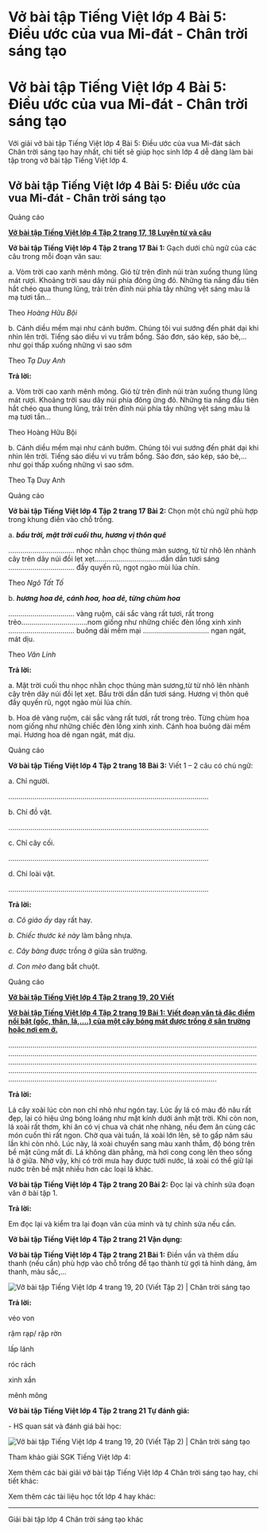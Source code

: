 # Vở bài tập Tiếng Việt lớp 4 Bài 5: Điều ước của vua Mi-đát - Chân trời sáng tạo

# Vở bài tập Tiếng Việt lớp 4 Bài 5: Điều ước của vua Mi-đát - Chân trời sáng tạo

Với giải vở bài tập Tiếng Việt lớp 4 Bài 5: Điều ước của vua Mi-đát sách Chân trời sáng tạo hay nhất, chi tiết sẽ giúp học sinh lớp 4 dễ dàng làm bài tập trong vở bài tập Tiếng Việt lớp 4.

## Vở bài tập Tiếng Việt lớp 4 Bài 5: Điều ước của vua Mi-đát - Chân trời sáng tạo

Quảng cáo

[**Vở bài tập Tiếng Việt lớp 4 Tập 2 trang 17, 18 Luyện từ và câu**](https://vietjack.com/vbt-tieng-viet-4-ct/luyen-tu-va-cau-trang-17-18-vbt-tieng-viet-4-tap-2.jsp)

**Vở bài tập Tiếng Việt lớp 4 Tập 2 trang 17 Bài 1:** Gạch dưới chủ ngữ của các câu trong mỗi đoạn văn sau: 

a. Vòm trời cao xanh mênh mông. Gió từ trên đỉnh núi tràn xuống thung lũng mát rượi. Khoảng trời sau dãy núi phía đông ửng đỏ. Những tia nắng đầu tiên hắt chéo qua thung lũng, trải trên đỉnh núi phía tây những vệt sáng màu lá mạ tươi tắn... 

Theo _Hoàng Hữu Bội_

b. Cánh diều mềm mại như cánh bướm. Chúng tôi vui sướng đến phát dại khi nhìn lên trời. Tiếng sáo diều vi vu trầm bổng. Sáo đơn, sáo kép, sáo bè,... như gọi thấp xuống những vì sao sớm 

Theo _Tạ Duy Anh_

**Trả lời:**

a. Vòm trời cao xanh mênh mông. Gió từ trên đỉnh núi tràn xuống thung lũng mát rượi. Khoảng trời sau dãy núi phía đông ửng đỏ. Những tia nắng đầu tiên hắt chéo qua thung lũng, trải trên đỉnh núi phía tây những vệt sáng màu lá mạ tươi tắn...

Theo Hoàng Hữu Bội

b. Cánh diều mềm mại như cánh bướm. Chúng tôi vui sướng đến phát dại khi nhìn lên trời. Tiếng sáo diều vi vu trầm bổng. Sáo đơn, sáo kép, sáo bè,... như gọi thấp xuống những vì sao sớm.

Theo Tạ Duy Anh 

Quảng cáo

**Vở bài tập Tiếng Việt lớp 4 Tập 2 trang 17 Bài 2:** Chọn một chủ ngữ phù hợp trong khung điền vào chỗ trống. 

a. **_bầu trời, mặt trời cuối thu, hương vị thôn quê_**

…………………………… nhọc nhằn chọc thủng màn sương, từ từ nhô lên nhành cây trên dãy núi đồi lẹt xẹt……………………………dần dần tươi sáng …………………………… đầy quyến rũ, ngọt ngào mùi lúa chín. 

Theo _Ngô Tất Tố_

b. **_hương hoa dẻ, cánh hoa, hoa dẻ, từng chùm hoa_**

…………………………… vàng ruộm, cái sắc vàng rất tươi, rất trong trẻo……………………………nom giống như những chiếc đèn lồng xinh xinh …………………………… buông dài mềm mại …………………………… ngan ngát, mát dịu. 

Theo _Văn Linh_

**Trả lời:**

a. Mặt trời cuối thu nhọc nhằn chọc thủng màn sương,từ từ nhô lên nhành cây trên dãy núi đồi lẹt xẹt. Bầu trời dần dần tươi sáng. Hương vị thôn quê đầy quyến rũ, ngọt ngào mùi lúa chín.

b. Hoa dẻ vàng ruộm, cái sắc vàng rất tươi, rất trong trẻo. Từng chùm hoa nom giống như những chiếc đèn lồng xinh xinh. Cánh hoa buông dài mềm mại. Hương hoa dẻ ngan ngát, mát dịu.

Quảng cáo

**Vở bài tập Tiếng Việt lớp 4 Tập 2 trang 18 Bài 3:** Viết 1 – 2 câu có chủ ngữ: 

a. Chỉ người. 

……………………………………………………………………………………….

b. Chỉ đồ vật. 

……………………………………………………………………………………….

c. Chỉ cây cối.

………………………………………………………………………………………. 

d. Chỉ loài vật.

……………………………………………………………………………………….

**Trả lời:**

_a. Cô giáo ấy_ dạy rất hay.

_b. Chiếc thước kẻ này_ làm bằng nhựa.

_c. Cây bàng_ được trồng ở giữa sân trường.

_d. Con mèo_ đang bắt chuột.

Quảng cáo

[**Vở bài tập Tiếng Việt lớp 4 Tập 2 trang 19, 20 Viết**](https://vietjack.com/vbt-tieng-viet-4-ct/viet-trang-19-20-vbt-tieng-viet-4-tap-2.jsp)

[**Vở bài tập Tiếng Việt lớp 4 Tập 2 trang 19 Bài 1:** **Viết đoạn văn tả đặc điểm nổi bật (gốc, thân, lá,….) của một cây bóng mát được trồng ở sân trường hoặc nơi em ở.**](https://vietjack.com/vbt-tieng-viet-4-ct/viet-doan-van-ta-dac-diem-noi-bat-goc-than-la-vm.jsp)

……………………………………………………………………………………….……………………………………………………………………………………….……………………………………………………………………………………….……………………………………………………………………………………….……………………………………………………………………………………….……………………………………………………………………………………….

**Trả lời:**

Lá cây xoài lúc còn non chỉ nhỏ như ngón tay. Lúc ấy lá có màu đỏ nâu rất đẹp, lại có hiệu ứng bóng loáng như mặt kính dưới ánh mặt trời. Khi còn non, lá xoài rất thơm, khi ăn có vị chua và chát nhẹ nhàng, nếu đem ăn cùng các món cuốn thì rất ngon. Chờ qua vài tuần, lá xoài lớn lên, sẽ to gấp năm sáu lần khi còn nhỏ. Lúc này, lá xoài chuyển sang màu xanh thẫm, độ bóng trên bề mặt cũng mất đi. Lá không dàn phẳng, mà hơi cong cong lên theo sống lá ở giữa. Nhờ vậy, khi có trời mưa hay được tưới nước, lá xoài có thể giữ lại nước trên bề mặt nhiều hơn các loại lá khác.

**Vở bài tập Tiếng Việt lớp 4 Tập 2 trang 20 Bài 2:** Đọc lại và chỉnh sửa đoạn văn ở bài tập 1. 

**Trả lời:**

Em đọc lại và kiểm tra lại đoạn văn của mình và tự chỉnh sửa nếu cần.

**Vở bài tập Tiếng Việt lớp 4 Tập 2 trang 21 Vận dụng:**

**Vở bài tập Tiếng Việt lớp 4 Tập 2 trang 21 Bài 1:** Điền vần và thêm dấu thanh (nếu cần) phù hợp vào chỗ trống để tạo thành từ gợi tả hình dáng, âm thanh, màu sắc,…

![Vở bài tập Tiếng Việt lớp 4 trang 19, 20 \(Viết Tập 2\) | Chân trời sáng tạo](https://vietjack.com/vbt-tieng-viet-4-ct/images/viet-trang-19-20-vbt-tieng-viet-4-tap-2.PNG)

**Trả lời:**

véo von

rậm rạp/ rập rờn 

lấp lánh

róc rách

xinh xắn

mênh mông

**Vở bài tập Tiếng Việt lớp 4 Tập 2 trang 21 Tự đánh giá:**

\- HS quan sát và đánh giá bài học:

![Vở bài tập Tiếng Việt lớp 4 trang 19, 20 \(Viết Tập 2\) | Chân trời sáng tạo](https://vietjack.com/vbt-tieng-viet-4-ct/images/tu-danh-gia.PNG)

Tham khảo giải SGK Tiếng Việt lớp 4:

Xem thêm các bài giải vở bài tập Tiếng Việt lớp 4 Chân trời sáng tạo hay, chi tiết khác:

Xem thêm các tài liệu học tốt lớp 4 hay khác:

* * *

Giải bài tập lớp 4 Chân trời sáng tạo khác
